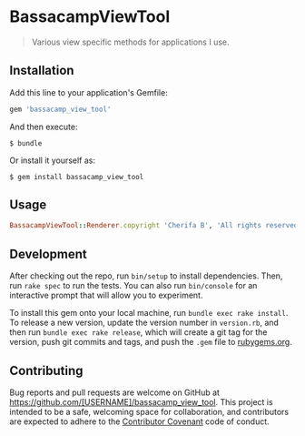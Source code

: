 # BassacampViewTool

> Various view specific methods for applications I use.

## Installation

Add this line to your application's Gemfile:

```ruby
gem 'bassacamp_view_tool'
```

And then execute:

    $ bundle

Or install it yourself as:

    $ gem install bassacamp_view_tool

## Usage

```ruby
BassacampViewTool::Renderer.copyright 'Cherifa B', 'All rights reserved'
```

## Development

After checking out the repo, run `bin/setup` to install dependencies. Then, run `rake spec` to run the tests. You can also run `bin/console` for an interactive prompt that will allow you to experiment.

To install this gem onto your local machine, run `bundle exec rake install`. To release a new version, update the version number in `version.rb`, and then run `bundle exec rake release`, which will create a git tag for the version, push git commits and tags, and push the `.gem` file to [rubygems.org](https://rubygems.org).

## Contributing

Bug reports and pull requests are welcome on GitHub at https://github.com/[USERNAME]/bassacamp_view_tool. This project is intended to be a safe, welcoming space for collaboration, and contributors are expected to adhere to the [Contributor Covenant](http://contributor-covenant.org) code of conduct.


